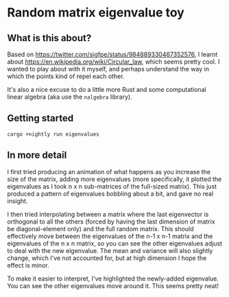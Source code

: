# Random matrix eigenvalue toy

## What is this about?

Based on https://twitter.com/sigfpe/status/984889330467352576, I
learnt about https://en.wikipedia.org/wiki/Circular_law, which seems
pretty cool. I wanted to play about with it myself, and perhaps
understand the way in which the points kind of repel each other.

It's also a nice excuse to do a little more Rust and some
computational linear algebra (aka use the `nalgebra` library).

## Getting started

```
cargo +nightly run eigenvalues
```

## In more detail

I first tried producing an animation of what happens as you increase
the size of the matrix, adding more eigenvalues (more specifically, it
plotted the eigenvalues as I took n x n sub-matrices of the full-sized
matrix). This just produced a pattern of eigenvalues bobbling about a
bit, and gave no real insight.

I then tried interpolating between a matrix where the last eigenvector
is orthogonal to all the others (forced by having the last dimension
of matrix be diagonal-element only) and the full random matrix. This
should effectively move between the eigenvalues of the n-1 x n-1
matrix and the eigenvalues of the n x n matrix, so you can see the
other eigenvalues adjust to deal with the new eigenvalue. The mean and
variance will also slightly change, which I've not accounted for, but
at high dimension I hope the effect is minor.

To make it easier to interpret, I've highlighted the newly-added
eigenvalue. You can see the other eigenvalues move around it. This
seems pretty neat!
